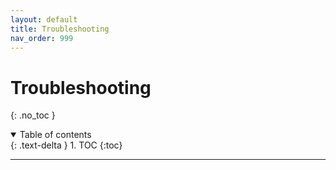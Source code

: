```yaml
---
layout: default
title: Troubleshooting
nav_order: 999
---
```


# Troubleshooting

{: .no_toc }

<details open markdown="block">
  <summary>
    Table of contents
  </summary>
  {: .text-delta }
1. TOC
{:toc}
</details>

---
